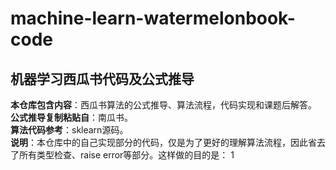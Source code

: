 # machine-learn-watermelonbook-code

## 机器学习西瓜书代码及公式推导

**本仓库包含内容**：西瓜书算法的公式推导、算法流程，代码实现和课题后解答。  
**公式推导复制粘贴自**：南瓜书。  
**算法代码参考**：sklearn源码。  
**说明**：本仓库中的自己实现部分的代码，仅是为了更好的理解算法流程，因此省去了所有类型检查、raise error等部分。这样做的目的是：
  1
